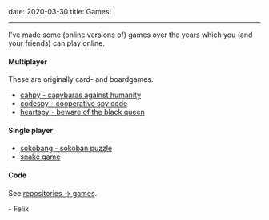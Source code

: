date:   2020-03-30
title:  Games!

---

I've made some (online versions of) games over the years which you
(and your friends) can play online.

#### Multiplayer

These are originally card- and boardgames.

* [cahpy - capybaras against humanity](https://cahpy.herokuapp.com)
* [codespy - cooperative spy code](https://codespy.herokuapp.com)
* [heartspy - beware of the black queen](https://heartspy.herokuapp.com)

#### Single player

* [sokobang - sokoban puzzle](https://sokobang.herokuapp.com)
* [snake game](https://bigbang-snake.herokuapp.com)

#### Code

See [repositories → games](/repos.html#a_games).

\- Felix
